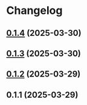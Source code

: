 # Changelog

## [0.1.4](https://github.com/DanielHabenicht/OSHome/compare/v0.1.3...oshome-web_server-v0.1.4) (2025-03-30)

## [0.1.3](https://github.com/DanielHabenicht/OSHome/compare/oshome-web_server-v0.1.2...oshome-web_server-v0.1.3) (2025-03-30)

## [0.1.2](https://github.com/DanielHabenicht/OSHome/compare/oshome-web_server-v0.1.1...oshome-web_server-v0.1.2) (2025-03-29)

## 0.1.1 (2025-03-29)
